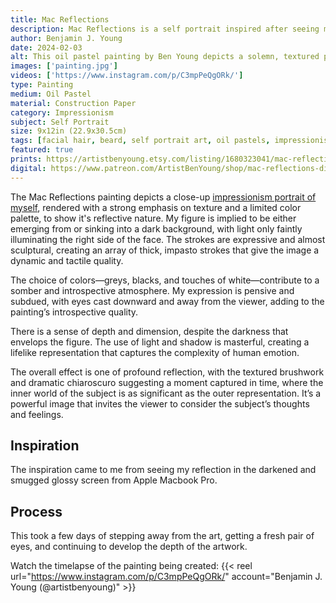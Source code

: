 ```yaml
---
title: Mac Reflections
description: Mac Reflections is a self portrait inspired after seeing my reflection on a glossy and smudged laptop dark screen. Painting the depth with oil pastels.
author: Benjamin J. Young
date: 2024-02-03
alt: This oil pastel painting by Ben Young depicts a solemn, textured portrait of a man's face, emerging from a dark background with a rough, expressive brushwork that conveys a sense of introspection or melancholy.
images: ['painting.jpg']
videos: ['https://www.instagram.com/p/C3mpPeQgORk/']
type: Painting
medium: Oil Pastel
material: Construction Paper
category: Impressionism
subject: Self Portrait
size: 9x12in (22.9x30.5cm)
tags: [facial hair, beard, self portrait art, oil pastels, impressionism, dark tone, impressionist artist]
featured: true
prints: https://artistbenyoung.etsy.com/listing/1680323041/mac-reflections-self-portrait
digital: https://www.patreon.com/ArtistBenYoung/shop/mac-reflections-digital-download-139666
---
```


The Mac Reflections painting depicts a close-up [impressionism portrait of myself](https://www.incredibleart.org/lessons/middle/Lessons/8impaint.htm), rendered with a strong emphasis on texture and a limited color palette, to show it's reflective nature. My figure is implied to be either emerging from or sinking into a dark background, with light only faintly illuminating the right side of the face. The strokes are expressive and almost sculptural, creating an array of thick, impasto strokes that give the image a dynamic and tactile quality.

The choice of colors—greys, blacks, and touches of white—contribute to a somber and introspective atmosphere. My expression is pensive and subdued, with eyes cast downward and away from the viewer, adding to the painting’s introspective quality.

There is a sense of depth and dimension, despite the darkness that envelops the figure. The use of light and shadow is masterful, creating a lifelike representation that captures the complexity of human emotion.

The overall effect is one of profound reflection, with the textured brushwork and dramatic chiaroscuro suggesting a moment captured in time, where the inner world of the subject is as significant as the outer representation. It’s a powerful image that invites the viewer to consider the subject’s thoughts and feelings.

## Inspiration ##

The inspiration came to me from seeing my reflection in the darkened and smugged glossy screen from Apple Macbook Pro.

## Process ##

This took a few days of stepping away from the art, getting a fresh pair of eyes, and continuing to develop the depth of the artwork.

Watch the timelapse of the painting being created:
{{< reel url="https://www.instagram.com/p/C3mpPeQgORk/" account="Benjamin J. Young (@artistbenyoung)" >}}